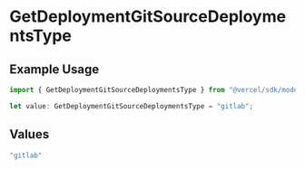 # GetDeploymentGitSourceDeploymentsType

## Example Usage

```typescript
import { GetDeploymentGitSourceDeploymentsType } from "@vercel/sdk/models/getdeploymentop.js";

let value: GetDeploymentGitSourceDeploymentsType = "gitlab";
```

## Values

```typescript
"gitlab"
```